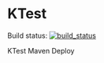 # KTest

Build status: [![build_status](https://travis-ci.org/Bigyan123/KTest.svg?branch=master)](https://travis-ci.org/github/Bigyan123/KTest)

KTest Maven Deploy
